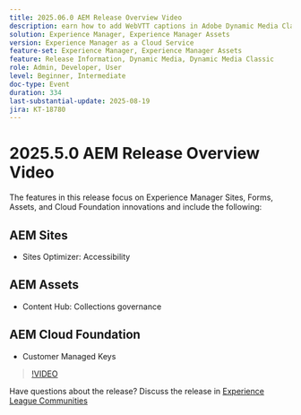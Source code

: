 ```yaml
---
title: 2025.06.0 AEM Release Overview Video
description: earn how to add WebVTT captions in Adobe Dynamic Media Classic to improve accessibility, SEO, and global reach for your videos.
solution: Experience Manager, Experience Manager Assets
version: Experience Manager as a Cloud Service
feature-set: Experience Manager, Experience Manager Assets
feature: Release Information, Dynamic Media, Dynamic Media Classic
role: Admin, Developer, User
level: Beginner, Intermediate
doc-type: Event
duration: 334
last-substantial-update: 2025-08-19
jira: KT-18780
---
```


# 2025.5.0 AEM Release Overview Video

The features in this release focus on Experience Manager Sites, Forms, Assets, and Cloud Foundation innovations and include the following:

## AEM Sites 

* Sites Optimizer: Accessibility

## AEM Assets 

* Content Hub: Collections governance

## AEM Cloud Foundation

* Customer Managed Keys

>[!VIDEO](https://video.tv.adobe.com/v/3470878/?learn=on&enablevpops)

Have questions about the release?  Discuss the release in [Experience League Communities](https://adobe.ly/41aKNSd)
